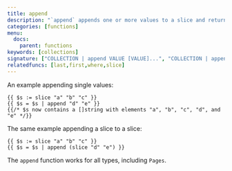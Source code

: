 ```yaml
---
title: append
description: "`append` appends one or more values to a slice and returns the resulting slice."
categories: [functions]
menu:
  docs:
    parent: functions
keywords: [collections]
signature: ["COLLECTION | append VALUE [VALUE]...", "COLLECTION | append COLLECTION"]
relatedfuncs: [last,first,where,slice]
---
```


An example appending single values:

```go-html-template
{{ $s := slice "a" "b" "c" }}
{{ $s = $s | append "d" "e" }}
{{/* $s now contains a []string with elements "a", "b", "c", "d", and "e" */}}

```

The same example appending a slice to a slice:

```go-html-template
{{ $s := slice "a" "b" "c" }}
{{ $s = $s | append (slice "d" "e") }}
```

The `append` function works for all types, including `Pages`.
